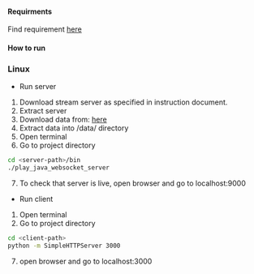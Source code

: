 #### Requirments

Find requirement [here](https://drive.google.com/file/d/14Yq5ZGAcoOjo_RiPAxdOme0m65J8O1u_/view?usp=sharing)

#### How to run

### Linux

* Run server

1. Download stream server as specified in instruction document.
2. Extract server
3. Download data from: [here][1]
4. Extract data into <server-path>/data/ directory
5. Open terminal
6. Go to project directory
```bash
cd <server-path>/bin
./play_java_websocket_server
```
7. To check that server is live, open browser and go to localhost:9000

* Run client

1. Open terminal
2. Go to project directory
```bash
cd <client-path>
python -m SimpleHTTPServer 3000
```
7. open browser and go to localhost:3000

[1]: https://drive.google.com/file/d/1OeQYIQVRu9lkL3INAm23zK2oq5Dwd_X2/view?usp=sharing